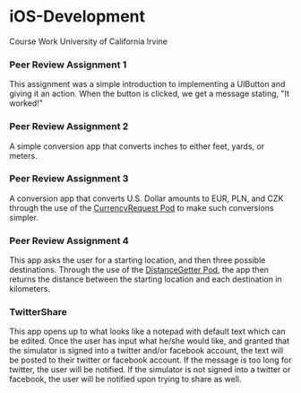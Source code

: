 # iOS-Development
Course Work University of California Irvine


### Peer Review Assignment 1
This assignment was a simple introduction to implementing a UIButton and giving it an action. When the button is clicked, we get a message stating, "It worked!"


### Peer Review Assignment 2
A simple conversion app that converts inches to either feet, yards, or meters.


### Peer Review Assignment 3
A conversion app that converts U.S. Dollar amounts to EUR, PLN, and CZK through the use of the [CurrencyRequest Pod](https://github.com/samkaufman/CurrencyRequest) to make such conversions simpler.


### Peer Review Assignment 4
This app asks the user for a starting location, and then three possible destinations. Through the use of the [DistanceGetter Pod](https://github.com/samkaufman/DistanceGetter), the app then returns the distance between the starting location and each destination in kilometers.


### TwitterShare
This app opens up to what looks like a notepad with default text which can be edited. Once the user has input what he/she would like, and granted that the simulator is signed into a twitter and/or facebook account, the text will be posted to their twitter or facebook account. If the message is too long for twitter, the user will be notified. If the simulator is not signed into a twitter or facebook, the user will be notified upon trying to share as well.
